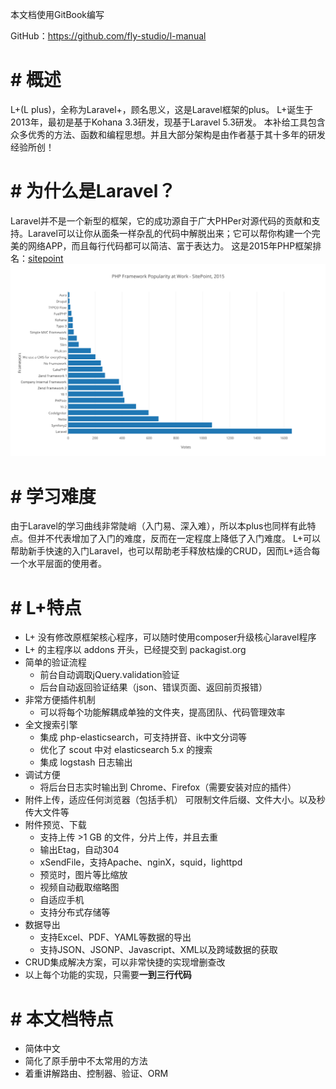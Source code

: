 本文档使用GitBook编写

GitHub：https://github.com/fly-studio/l-manual

# # 概述
L+(L plus)，全称为Laravel+，顾名思义，这是Laravel框架的plus。
L+诞生于2013年，最初是基于Kohana 3.3研发，现基于Laravel 5.3研发。
本补给工具包含众多优秀的方法、函数和编程思想。并且大部分架构是由作者基于其十多年的研发经验所创！

# # 为什么是Laravel？
Laravel并不是一个新型的框架，它的成功源自于广大PHPer对源代码的贡献和支持。Laravel可以让你从面条一样杂乱的代码中解脱出来；它可以帮你构建一个完美的网络APP，而且每行代码都可以简洁、富于表达力。
这是2015年PHP框架排名：[sitepoint](http://www.sitepoint.com/best-php-framework-2015-sitepoint-survey-results/ "sitepoint")
![](/assets/1427547421php_framework_popularity_at_work_-_sitepoint2c_2015.png)

# # 学习难度
由于Laravel的学习曲线非常陡峭（入门易、深入难），所以本plus也同样有此特点。但并不代表增加了入门的难度，反而在一定程度上降低了入门难度。
L+可以帮助新手快速的入门Laravel，也可以帮助老手释放枯燥的CRUD，因而L+适合每一个水平层面的使用者。

# # L+特点
- L+ 没有修改原框架核心程序，可以随时使用composer升级核心laravel程序
- L+ 的主程序以 addons 开头，已经提交到 packagist.org
- 简单的验证流程
	- 前台自动调取jQuery.validation验证
	- 后台自动返回验证结果（json、错误页面、返回前页报错）
- 非常方便插件机制
	- 可以将每个功能解耦成单独的文件夹，提高团队、代码管理效率
- 全文搜索引擎
	- 集成 php-elasticsearch，可支持拼音、ik中文分词等
	- 优化了 scout 中对 elasticsearch 5.x 的搜索
	- 集成 logstash 日志输出
- 调试方便
	- 将后台日志实时输出到 Chrome、Firefox（需要安装对应的插件）
- 附件上传，适应任何浏览器（包括手机）
	可限制文件后缀、文件大小。以及秒传大文件等
- 附件预览、下载
	- 支持上传 >1 GB 的文件，分片上传，并且去重
	- 输出Etag，自动304
	- xSendFile，支持Apache、nginX，squid，lighttpd
	- 预览时，图片等比缩放
	- 视频自动截取缩略图
	- 自适应手机
	- 支持分布式存储等
- 数据导出
	- 支持Excel、PDF、YAML等数据的导出
	- 支持JSON、JSONP、Javascript、XML以及跨域数据的获取
- CRUD集成解决方案，可以非常快捷的实现增删查改
- 以上每个功能的实现，只需要**一到三行代码**

# # 本文档特点
- 简体中文
- 简化了原手册中不太常用的方法
- 着重讲解路由、控制器、验证、ORM

